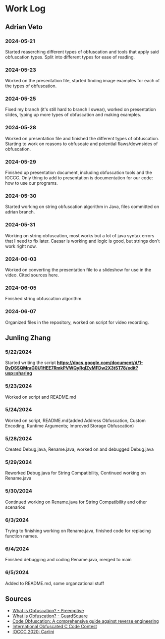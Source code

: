 # Work Log

## Adrian Veto

### 2024-05-21

Started reaserching different types of obfuscation and tools that apply said obfuscation types. Split into different types for ease of reading.

### 2024-05-23

Worked on the presentation file, started finding image examples for each of the types of obfuscation.

### 2024-05-25

Fixed my branch (it's still hard to branch I swear), worked on presentation slides, typing up more types of obfuscation and making examples.

### 2024-05-28

Worked on presentation file and finished the different types of obfuscation. Starting to work on reasons to obfuscate and potential flaws/downsides of obfuscation.

### 2024-05-29

Finished up presentation document, including obfuscation tools and the IOCCC. Only thing to add to presentation is documentation for our code: how to use our programs.

### 2024-05-30

Started working on string obfuscation algorithm in Java, files committed on adrian branch.

### 2024-05-31

Working on string obfuscation, most works but a lot of java syntax errors that I need to fix later. Caesar is working and logic is good, but strings don't work right now.

### 2024-06-03

Worked on converting the presentation file to a slideshow for use in the video. Cited sources here.

### 2024-06-05
Finished string obfuscation algorithm.

### 2024-06-07

Organized files in the repository, worked on script for video recording.


## Junling Zhang

### 5/22/2024

Started writing the script
**https://docs.google.com/document/d/1-DvDSSQMraG0U1HEE7RmkPVWQyRqIZyMFDw2X3tST78/edit?usp=sharing**


### 5/23/2024

Worked on script and README.md


### 5/24/2024

Worked on script, README.md(added Address Obfuscation, Custom Encoding, 
Runtime Arguments; Improved Storage Obfuscation)


### 5/28/2024

Created Debug.java, Rename.java, worked on and debugged Debug.java


### 5/29/2024

Reworked Debug.java for String Compatibility, Continued working on Rename.java


### 5/30/2024

Continued working on Rename.java for String Compatibility and other scenarios

### 6/3/2024

Trying to finishing working on Rename.java, finished code for replacing function names.

### 6/4/2024

Finished debugging and coding Rename.java, merged to main


### 6/5/2024

Added to README.md, some organzational stuff

## Sources
- [What is Obfuscation? - Preemptive](https://www.preemptive.com/what-is-obfuscation/#:~:text=Code%20Obfuscation%20is%20the%20process,the%20output%20of%20the%20program.)
- [What is Obfuscation? - GuardSquare](https://www.guardsquare.com/what-is-code-obfuscation)
- [Code Obfuscation: A comprehensive guide against reverse engineering](https://www.appsealing.com/code-obfuscation/)
- [International Obfuscated C Code Contest](https://www.ioccc.org/)
- [IOCCC 2020: Carlini](https://www.ioccc.org/2020/carlini/index.html)
